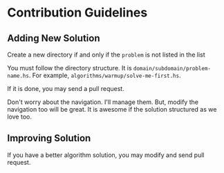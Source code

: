 # Contribution Guidelines
## Adding New Solution
Create a new directory if and only if the `problem` is not listed in the list

You must follow the directory structure. It is `domain/subdomain/problem-name.hs`.
For example, `algorithms/warmup/solve-me-first.hs`.

If it is done, you may send a pull request.

Don't worry about the navigation.
I'll manage them.
But, modify the navigation too will be great.
It is awesome if the solution structured as we love too.

## Improving Solution
If you have a better algorithm solution, you may modify and send pull request.
